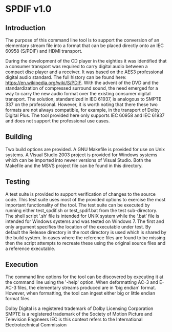 SPDIF v1.0
==========

Introduction
------------

The purpose of this command line tool is to support the conversion of an elementary stream file into a format that can be placed directly onto an IEC 60958 (S/PDIF) and HDMI transport.

During the development of the CD player in the eighties it was identified that a consumer transport was required to carry digital audio between a compact disc player and a receiver. It was based on the AES3 professional digital audio standard. The full history can be found here: https://en.wikipedia.org/wiki/S/PDIF.
With the advent of the DVD and the standardization of compressed surround sound, the need emerged for a way to carry the new audio format over the existing consumer digital transport. The solution, standardized in IEC 61937, is analogous to SMPTE 337 on the professional. However, it is worth noting that there these two formats are not always compatible, for example, in the transport of Dolby Digital Plus.
The tool provided here only supports IEC 60958 and IEC 61937 and does not support the professional use cases. 

Building
--------

Two build options are provided. A GNU Makefile is provided for use on Unix systems. A Visual Studio 2003 project is provided for Windows systems which can be imported into newer versions of Visual Studio. Both the Makefile and the MSVS project file can be found in this directory.

Testing
-------

A test suite is provided to support verification of changes to the source code. This test suite uses most of the provided options to exercise the most important functionality of the tool. The test suite can be executed by running either test_spdif.sh or test_spdif.bat from the test sub-directory. The shell script ’.sh’ file is intended for UNIX system while the ‘.bat’ file is intended for Windows systems and was tested on Windows 7.
The first and only argument specifies the location of the executable under test. By default the Release directory in the root directory is used which is shared by the build system.
In cases where the reference files are found to be missing then the script attempts to recreate these using the original source files and a reference executable. 

Execution
---------
The command line options for the tool can be discovered by executing it at the command line using the '-help' option. When deformatting AC-3 and E-AC-3 files, the elementary streams produced are in 'big endian' format. However, when formatting, the tool can ingest either big or little endian format files.

Dolby Digital is a registered trademark of Dolby Licensing Corporation
SMPTE is a registered trademark of the Society of Motion Picture and Television Engineers
IEC is this context refers to the International Electrotechnical Commission